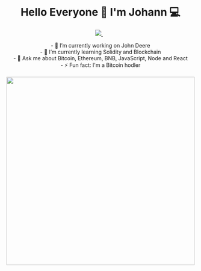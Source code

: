 <h1 align='center'>
  Hello Everyone 👋 I'm Johann 💻
</h1>
<p align='center'>
  
  <a href="https://www.linkedin.com/in/johann-schallenberger-b90338160/">
    <img src="https://img.shields.io/badge/linkedin-%230077B5.svg?&style=for-the-badge&logo=linkedin&logoColor=white" />
  </a>&nbsp;&nbsp;
  
</p>

<p align='center'>
  - 🔭 I’m currently working on John Deere<br>
  - 🌱 I’m currently learning Solidity and Blockchain<br>
  - 💬 Ask me about Bitcoin, Ethereum, BNB, JavaScript, Node and React<br>
  - ⚡ Fun fact: I'm a Bitcoin hodler<br><br>

  <img align src="https://user-images.githubusercontent.com/11379002/156076185-15366500-a3a6-4b0f-809c-2ce10b0fdf82.png" width="500px" />
</p>



